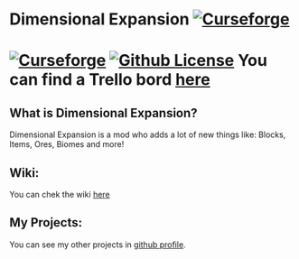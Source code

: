 # Dimensional Expansion [![Curseforge](http://cf.way2muchnoise.eu/full_dimensional-expansion_downloads.svg)](https://www.curseforge.com/minecraft/mc-mods/dimensional-expansion)
[![Curseforge](http://cf.way2muchnoise.eu/versions/dimensional-expansion.svg)](https://www.curseforge.com/minecraft/mc-mods/dimensional-expansion)
[![Github License](https://img.shields.io/github/license/Killarexe/Dimensional-Expansion.svg)]()
You can find a Trello bord [here](https://trello.com/b/kfmjAh6g/dimensional-expansion)
===========

## What is Dimensional Expansion?
Dimensional Expansion is a mod who adds a lot of new things like: Blocks, Items, Ores, Biomes and more!

## Wiki:
You can chek the wiki [here](https://github.com/Killarexe/Dimensional-Expansion/wiki)

## My Projects:
You can see my other projects in [github profile](https://github.com/Killarexe).